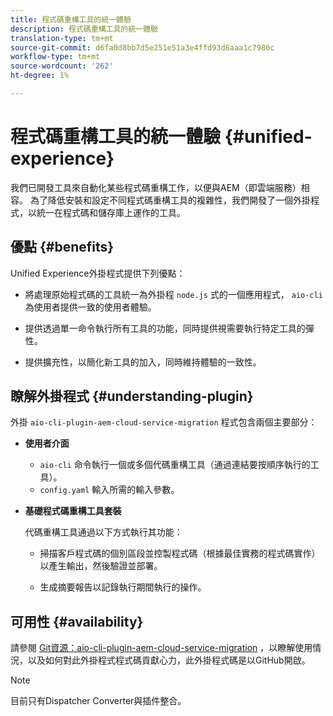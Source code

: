 ```yaml
---
title: 程式碼重構工具的統一體驗
description: 程式碼重構工具的統一體驗
translation-type: tm+mt
source-git-commit: d6fa0d8bb7d5e251e51a3e4ffd93d6aaa1c7980c
workflow-type: tm+mt
source-wordcount: '262'
ht-degree: 1%

---
```



# 程式碼重構工具的統一體驗 {#unified-experience}

我們已開發工具來自動化某些程式碼重構工作，以便與AEM（即雲端服務）相容。 為了降低安裝和設定不同程式碼重構工具的複雜性，我們開發了一個外掛程式，以統一在程式碼和儲存庫上運作的工具。

## 優點 {#benefits}

Unified Experience外掛程式提供下列優點：

* 將處理原始程式碼的工具統一為外掛程 `node.js` 式的一個應用程式， `aio-cli ` 為使用者提供一致的使用者體驗。

* 提供透過單一命令執行所有工具的功能，同時提供視需要執行特定工具的彈性。

* 提供擴充性，以簡化新工具的加入，同時維持體驗的一致性。

## 瞭解外掛程式 {#understanding-plugin}

外掛 `aio-cli-plugin-aem-cloud-service-migration` 程式包含兩個主要部分：

* **使用者介面**

   * `aio-cli` 命令執行一個或多個代碼重構工具（通過連結要按順序執行的工具）。
   * `config.yaml` 輸入所需的輸入參數。

* **基礎程式碼重構工具套裝**

   代碼重構工具通過以下方式執行其功能：

   * 掃描客戶程式碼的個別區段並控製程式碼（根據最佳實務的程式碼實作）以產生輸出，然後驗證並部署。

   * 生成摘要報告以記錄執行期間執行的操作。

## 可用性 {#availability}

請參閱 [Git資源：aio-cli-plugin-aem-cloud-service-migration](https://github.com/adobe/aio-cli-plugin-aem-cloud-service-migration) ，以瞭解使用情況，以及如何對此外掛程式程式碼貢獻心力，此外掛程式碼是以GitHub開啟。

>[!NOTE]
>目前只有Dispatcher Converter與插件整合。
